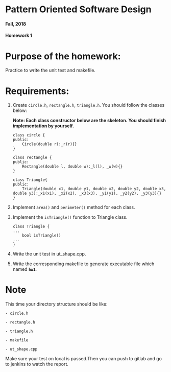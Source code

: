 # Pattern Oriented Software Design
#### Fall, 2018

#### Homework 1

# Purpose of the homework:
  Practice to write the unit test and makefile.
# Requirements:
 1. Create `circle.h`, `rectangle.h`, `triangle.h`. You should follow the classes below:

    **Note: Each class constructor below are the skeleton. You should finish implementation by yourself.**

        class circle {
        public:
            Circle(double r):_r(r){}
        }

        class rectangle {
        public:
            Rectangle(double l, double w):_l(l), _w(w){}
        }

        class Triangle{
        public:
            Triangle(double x1, double y1, double x2, double y2, double x3, double y3):_x1(x1), _x2(x2), _x3(x3), _y1(y1), _y2(y2), _y3(y3){}
        }


 2. Implement `area()` and `perimeter()` method for each class.

 3. Implement the `isTriangle()` function to Triangle class.

        class Triangle {
        ...
            bool isTriangle()
        ...
        }

 4. Write the unit test in ut_shape.cpp.

 5. Write the corresponding makefile to generate executable file which named **`hw1`**.

# Note
This time your directory structure should be like:

    - circle.h

    - rectangle.h

    - triangle.h

    - makefile

    - ut_shape.cpp

Make sure your test on local is passed.Then you can push to gitlab and go to jenkins to watch the report.


